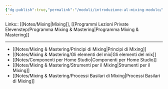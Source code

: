 ```yaml
---
{"dg-publish":true,"permalink":"/moduli/introduzione-al-mixing-modulo/"}
---
```


Links:: [[Notes/Mixing\|Mixing]], [[Programmi Lezioni Private Elevenstep/Programma Mixing & Mastering\|Programma Mixing & Mastering]]

---

- [[Notes/Mixing & Mastering/Principi di Mixing\|Principi di Mixing]]
- [[Notes/Mixing & Mastering/Gli elementi del mix\|Gli elementi del mix]]
- [[Notes/Componenti per Home Studio\|Componenti per Home Studio]]
- [[Notes/Mixing & Mastering/Strumenti per il Mixing\|Strumenti per il Mixing]]
- [[Notes/Mixing & Mastering/Processi Basilari di Mixing\|Processi Basilari di Mixing]]
